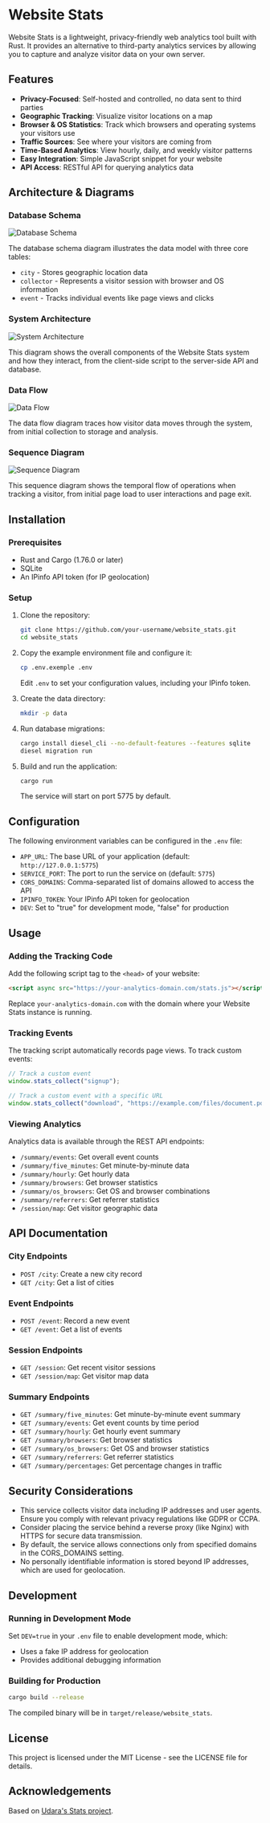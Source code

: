 # Website Stats

Website Stats is a lightweight, privacy-friendly web analytics tool built with Rust. It provides an alternative to third-party analytics services by allowing you to capture and analyze visitor data on your own server.

## Features

- **Privacy-Focused**: Self-hosted and controlled, no data sent to third parties
- **Geographic Tracking**: Visualize visitor locations on a map
- **Browser & OS Statistics**: Track which browsers and operating systems your visitors use
- **Traffic Sources**: See where your visitors are coming from
- **Time-Based Analytics**: View hourly, daily, and weekly visitor patterns
- **Easy Integration**: Simple JavaScript snippet for your website
- **API Access**: RESTful API for querying analytics data

## Architecture & Diagrams

### Database Schema

![Database Schema](assets/database_schema.png)

The database schema diagram illustrates the data model with three core tables:
- `city` - Stores geographic location data
- `collector` - Represents a visitor session with browser and OS information
- `event` - Tracks individual events like page views and clicks

### System Architecture

![System Architecture](assets/system_architecture.png)

This diagram shows the overall components of the Website Stats system and how they interact, from the client-side script to the server-side API and database.

### Data Flow

![Data Flow](assets/data_flow.png)

The data flow diagram traces how visitor data moves through the system, from initial collection to storage and analysis.

### Sequence Diagram

![Sequence Diagram](assets/sequence_diagram.png)

This sequence diagram shows the temporal flow of operations when tracking a visitor, from initial page load to user interactions and page exit.

## Installation

### Prerequisites

- Rust and Cargo (1.76.0 or later)
- SQLite
- An IPinfo API token (for IP geolocation)

### Setup

1. Clone the repository:
   ```bash
   git clone https://github.com/your-username/website_stats.git
   cd website_stats
   ```

2. Copy the example environment file and configure it:
   ```bash
   cp .env.exemple .env
   ```
   Edit `.env` to set your configuration values, including your IPinfo token.

3. Create the data directory:
   ```bash
   mkdir -p data
   ```

4. Run database migrations:
   ```bash
   cargo install diesel_cli --no-default-features --features sqlite
   diesel migration run
   ```

5. Build and run the application:
   ```bash
   cargo run
   ```

   The service will start on port 5775 by default.

## Configuration

The following environment variables can be configured in the `.env` file:

- `APP_URL`: The base URL of your application (default: `http://127.0.0.1:5775`)
- `SERVICE_PORT`: The port to run the service on (default: `5775`)
- `CORS_DOMAINS`: Comma-separated list of domains allowed to access the API
- `IPINFO_TOKEN`: Your IPinfo API token for geolocation
- `DEV`: Set to "true" for development mode, "false" for production

## Usage

### Adding the Tracking Code

Add the following script tag to the `<head>` of your website:

```html
<script async src="https://your-analytics-domain.com/stats.js"></script>
```

Replace `your-analytics-domain.com` with the domain where your Website Stats instance is running.

### Tracking Events

The tracking script automatically records page views. To track custom events:

```javascript
// Track a custom event
window.stats_collect("signup");

// Track a custom event with a specific URL
window.stats_collect("download", "https://example.com/files/document.pdf");
```

### Viewing Analytics

Analytics data is available through the REST API endpoints:

- `/summary/events`: Get overall event counts
- `/summary/five_minutes`: Get minute-by-minute data
- `/summary/hourly`: Get hourly data
- `/summary/browsers`: Get browser statistics
- `/summary/os_browsers`: Get OS and browser combinations
- `/summary/referrers`: Get referrer statistics
- `/session/map`: Get visitor geographic data

## API Documentation

### City Endpoints

- `POST /city`: Create a new city record
- `GET /city`: Get a list of cities

### Event Endpoints

- `POST /event`: Record a new event
- `GET /event`: Get a list of events

### Session Endpoints

- `GET /session`: Get recent visitor sessions
- `GET /session/map`: Get visitor map data

### Summary Endpoints

- `GET /summary/five_minutes`: Get minute-by-minute event summary
- `GET /summary/events`: Get event counts by time period
- `GET /summary/hourly`: Get hourly event summary
- `GET /summary/browsers`: Get browser statistics
- `GET /summary/os_browsers`: Get OS and browser statistics
- `GET /summary/referrers`: Get referrer statistics
- `GET /summary/percentages`: Get percentage changes in traffic

## Security Considerations

- This service collects visitor data including IP addresses and user agents. Ensure you comply with relevant privacy regulations like GDPR or CCPA.
- Consider placing the service behind a reverse proxy (like Nginx) with HTTPS for secure data transmission.
- By default, the service allows connections only from specified domains in the CORS_DOMAINS setting.
- No personally identifiable information is stored beyond IP addresses, which are used for geolocation.

## Development

### Running in Development Mode

Set `DEV=true` in your `.env` file to enable development mode, which:
- Uses a fake IP address for geolocation
- Provides additional debugging information

### Building for Production

```bash
cargo build --release
```

The compiled binary will be in `target/release/website_stats`.

## License

This project is licensed under the MIT License - see the LICENSE file for details.

## Acknowledgements

Based on [Udara's Stats project](https://github.com/UdaraJay/Stats).
